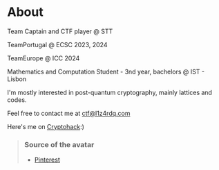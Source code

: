 # About

Team Captain and CTF player @ STT

TeamPortugal @ ECSC 2023, 2024 

TeamEurope @ ICC 2024 

Mathematics and Computation Student - 3nd year, bachelors @ IST - Lisbon

I'm mostly interested in post-quantum cryptography, mainly lattices and codes.

Feel free to contact me at ctf@l1z4rdq.com

Here's me on [Cryptohack](https://cryptohack.org/user/lizardqueen/):)


> ### Source of the avatar
> - [Pinterest](https://www.pinterest.com/pin/472948398369833813/)
